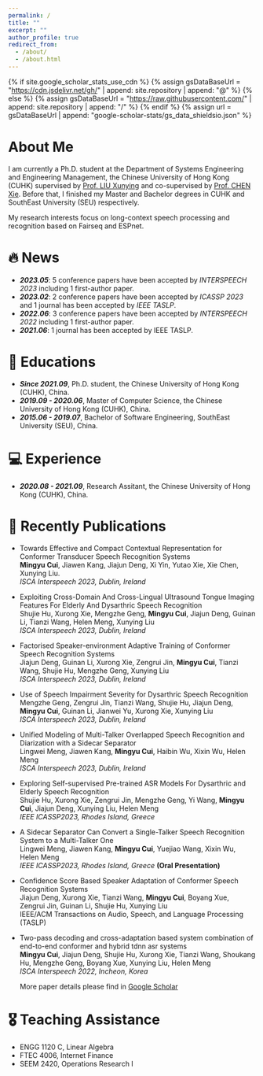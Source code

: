 ```yaml
---
permalink: /
title: ""
excerpt: ""
author_profile: true
redirect_from: 
  - /about/
  - /about.html
---
```


{% if site.google_scholar_stats_use_cdn %}
{% assign gsDataBaseUrl = "https://cdn.jsdelivr.net/gh/" | append: site.repository | append: "@" %}
{% else %}
{% assign gsDataBaseUrl = "https://raw.githubusercontent.com/" | append: site.repository | append: "/" %}
{% endif %}
{% assign url = gsDataBaseUrl | append: "google-scholar-stats/gs_data_shieldsio.json" %}

<span class='anchor' id='about-me'></span>
# About Me
I am currently a Ph.D. student at the Department of Systems Engineering and Engineering Management, the Chinese University of Hong Kong (CUHK) supervised by <a href='https://www1.se.cuhk.edu.hk/~xyliu/'>Prof. LIU Xunying</a> and co-supervised by <a href='https://chenxie95.github.io/'>Prof. CHEN Xie</a>. Before that, I finished my Master and Bachelor degrees in CUHK and SouthEast University (SEU) respectively.

My research interests focus on long-context speech processing and recognition based on Fairseq and ESPnet.



# 🔥 News
- ***2023.05***: 5 conference papers have been accepted by *INTERSPEECH 2023* including 1 first-author paper. 
- ***2023.02***: 2 conference papers have been accepted by *ICASSP 2023* and 1 journal has been accepted by *IEEE TASLP*.
- ***2022.06***: 3 conference papers have been accepted by *INTERSPEECH 2022* including 1 first-author paper.
- ***2021.06***: 1 journal has been accepted by IEEE TASLP.

# 📖 Educations
- ***Since 2021.09***, Ph.D. student, the Chinese University of Hong Kong (CUHK), China.
- ***2019.09 - 2020.06***, Master of Computer Science, the Chinese University of Hong Kong (CUHK), China.
- ***2015.06 - 2019.07***, Bachelor of Software Engineering, SouthEast University (SEU), China. 

# 💻 Experience
- ***2020.08 - 2021.09***, Research Assitant, the Chinese University of Hong Kong (CUHK), China.

# 📝 Recently Publications 
- Towards Effective and Compact Contextual Representation for Conformer Transducer Speech Recognition Systems  
**Mingyu Cui**, Jiawen Kang, Jiajun Deng, Xi Yin, Yutao Xie, Xie Chen, Xunying Liu.  
*ISCA Interspeech 2023, Dublin, Ireland*
- Exploiting Cross-Domain And Cross-Lingual Ultrasound Tongue Imaging Features For Elderly And Dysarthric Speech Recognition  
Shujie Hu, Xurong Xie, Mengzhe Geng, **Mingyu Cui**, Jiajun Deng, Guinan Li, Tianzi Wang, Helen Meng, Xunying Liu  
*ISCA Interspeech 2023, Dublin, Ireland*
- Factorised Speaker-environment Adaptive Training of Conformer Speech Recognition Systems  
Jiajun Deng, Guinan Li, Xurong Xie, Zengrui Jin, **Mingyu Cui**, Tianzi Wang, Shujie Hu, Mengzhe Geng, Xunying Liu  
*ISCA Interspeech 2023, Dublin, Ireland*
- Use of Speech Impairment Severity for Dysarthric Speech Recognition  
Mengzhe Geng, Zengrui Jin, Tianzi Wang, Shujie Hu, Jiajun Deng, **Mingyu Cui**, Guinan Li, Jianwei Yu, Xurong Xie, Xunying Liu  
*ISCA Interspeech 2023, Dublin, Ireland*
- Unified Modeling of Multi-Talker Overlapped Speech Recognition and Diarization with a Sidecar Separator  
Lingwei Meng, Jiawen Kang, **Mingyu Cui**, Haibin Wu, Xixin Wu, Helen Meng  
*ISCA Interspeech 2023, Dublin, Ireland*
- Exploring Self-supervised Pre-trained ASR Models For Dysarthric and Elderly Speech Recognition  
Shujie Hu, Xurong Xie, Zengrui Jin, Mengzhe Geng, Yi Wang, **Mingyu Cui**, Jiajun Deng, Xunying Liu, Helen Meng   
*IEEE ICASSP2023, Rhodes Island, Greece*
- A Sidecar Separator Can Convert a Single-Talker Speech Recognition System to a Multi-Talker One  
Lingwei Meng, Jiawen Kang, **Mingyu Cui**, Yuejiao Wang, Xixin Wu, Helen Meng  
*IEEE ICASSP2023, Rhodes Island, Greece* **(Oral Presentation)**
- Confidence Score Based Speaker Adaptation of Conformer Speech Recognition Systems  
Jiajun Deng, Xurong Xie, Tianzi Wang, **Mingyu Cui**, Boyang Xue, Zengrui Jin, Guinan Li, Shujie Hu, Xunying Liu  
IEEE/ACM Transactions on Audio, Speech, and Language Processing (TASLP)
- Two-pass decoding and cross-adaptation based system combination of end-to-end conformer and hybrid tdnn asr systems  
**Mingyu Cui**, Jiajun Deng, Shujie Hu, Xurong Xie, Tianzi Wang, Shoukang Hu, Mengzhe Geng, Boyang Xue, Xunying Liu, Helen Meng  
*ISCA Interspeech 2022, Incheon, Korea*  

  More paper details please find in <a href='https://scholar.google.com/citations?user=tONFEQcAAAAJ&hl=en'>Google Scholar</a>

# 🎖 Teaching Assistance
- ENGG 1120 C, Linear Algebra
- FTEC 4006, Internet Finance
- SEEM 2420, Operations Research I 
